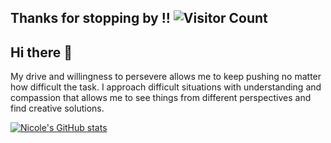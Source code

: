 ## Thanks for stopping by !! ![Visitor Count](https://profile-counter.glitch.me/{nvthompson}/count.svg)
## Hi there 👋
My drive and willingness to persevere allows me to keep pushing no matter how difficult the task. I approach difficult situations with understanding and compassion that allows me to see things from different perspectives and find creative solutions. 

[![Nicole's GitHub stats](https://github-readme-stats.vercel.app/api?username=nvthompson)](https://github.com/nvthompson/github-readme-stats)
<!--
**nvthompson/nvthompson** is a ✨ _special_ ✨ repository because its `README.md` (this file) appears on your GitHub profile.

Here are some ideas to get you started:

- 🔭 I’m currently working on ...
- 🌱 I’m currently learning ...
- 👯 I’m looking to collaborate on ...
- 🤔 I’m looking for help with ...
- 💬 Ask me about ...
- 📫 How to reach me: ...
- 😄 Pronouns: ...
- ⚡ Fun fact: ...
-->
